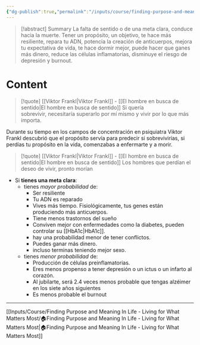 ```yaml
---
{"dg-publish":true,"permalink":"/inputs/course/finding-purpose-and-meaning-in-life-living-for-what-matters-most/introduction/"}
---
```


>[!abstract] Summary
> La falta de sentido o de una meta clara, conduce hacia la muerte. Tener un propósito, un objetivo, te hace más resiliente, repara tu ADN, potencia la creación de anticuerpos, mejora tu expectativa de vida, te hace dormir mejor, puede hacer que ganes más dinero, reduce las células inflamatorias, disminuye el riesgo de depresión y burnout.

# Content
>[!quote] [[Viktor Frankl\|Viktor Frankl]] - [[El hombre en busca de sentido\|El hombre en busca de sentido]]
> Si quería sobrevivir, necesitaría superarlo por mí mismo y vivir por lo que más importa.

Durante su tiempo en los campos de concentración en psiquiatra Viktor Frankl descubrió que el propósito servía para predecir si sobrevivirías, si perdías tu propósito en la vida, comenzabas a enfermarte y a morir.

>[!quote] [[Viktor Frankl\|Viktor Frankl]] - [[El hombre en busca de sentido\|El hombre en busca de sentido]]
> Los hombres que perdían el deseo de vivir, pronto morían

- Si **tienes una meta clara**:
   - tienes *mayor probabilidad* de:
      - Ser resiliente
      - Tu ADN es reparado
      - Vives más tiempo. Fisiológicamente, tus genes están produciendo más anticuerpos.
      - Tiene menos trastornos del sueño
      - Conviven mejor con enfermedades como la diabetes, pueden controlar su [[HbA1c\|HbA1c]].
      - hay una probabilidad menor de tener conflictos.
      - Puedes ganar más dinero.
      - incluso terminas teniendo mejor sexo.
   - tienes *menor probabilidad* de:
      - Producción de células preinflamatorias.
      - Eres menos propenso a tener depresión o un ictus o un infarto al corazón. 
      - Al jubilarte, será 2.4 veces menos probable que tengas alzéimer en los siete años siguientes
      - Es menos probable el burnout

---

[[Inputs/Course/Finding Purpose and Meaning In Life - Living for What Matters Most/🏠Finding Purpose and Meaning In Life - Living for What Matters Most\|🏠Finding Purpose and Meaning In Life - Living for What Matters Most]]